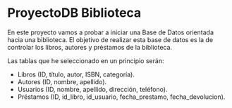 # ProyectoDB Biblioteca

En este proyecto vamos a probar a iniciar una Base de Datos orientada hacia una biblioteca. El objetivo de realizar esta base de datos es la de controlar los libros, autores y préstamos de la biblioteca.

Las tablas que he seleccionado en un principio serán:
- Libros (ID, título, autor, ISBN, categoría).
- Autores (ID, nombre, apellido).
- Usuarios (ID, nombre, apellido, dirección, teléfono).
- Préstamos (ID, id_libro, id_usuario, fecha_prestamo, fecha_devolucion).
